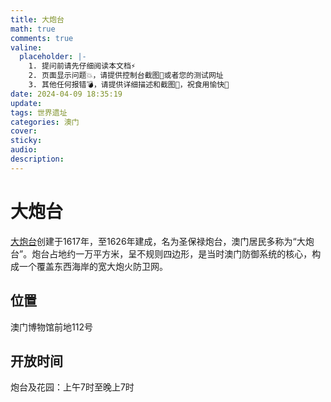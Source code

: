 ```yaml
---
title: 大炮台
math: true
comments: true
valine:
  placeholder: |-
    1. 提问前请先仔细阅读本文档⚡
    2. 页面显示问题💥，请提供控制台截图📸或者您的测试网址
    3. 其他任何报错💣，请提供详细描述和截图📸，祝食用愉快💪
date: 2024-04-09 18:35:19
update:
tags: 世界遗址
categories: 澳门
cover:
sticky:
audio:
description:
---
```

# 大炮台
[大炮台](https://www.macaotourism.gov.mo/zh-hans/sightseeing/fortresses/mount-fortress)创建于1617年，至1626年建成，名为圣保禄炮台，澳门居民多称为“大炮台”。炮台占地约一万平方米，呈不规则四边形，是当时澳门防御系统的核心，构成一个覆盖东西海岸的宽大炮火防卫网。
## 位置
澳门博物馆前地112号
## 开放时间
炮台及花园：上午7时至晚上7时

